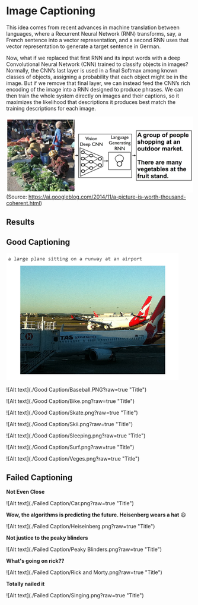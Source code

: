 Image Captioning 
=====================

This idea comes from recent advances in machine translation between languages, where a Recurrent Neural Network (RNN) transforms, say, a French sentence into a vector representation, and a second RNN uses that vector representation to generate a target sentence in German.

Now, what if we replaced that first RNN and its input words with a deep Convolutional Neural Network (CNN) trained to classify objects in images? Normally, the CNN’s last layer is used in a final Softmax among known classes of objects, assigning a probability that each object might be in the image. But if we remove that final layer, we can instead feed the CNN’s rich encoding of the image into a RNN designed to produce phrases. We can then train the whole system directly on images and their captions, so it maximizes the likelihood that descriptions it produces best match the training descriptions for each image.

![Alt text](./Description.png?raw=true "Title")
(Source: https://ai.googleblog.com/2014/11/a-picture-is-worth-thousand-coherent.html)

Results
------------

Good Captioning
-----------------------

![](Good%20Caption/Airplane.PNG?raw=true "Title")

![Alt text](./Good Caption/Baseball.PNG?raw=true "Title")

![Alt text](./Good Caption/Bike.png?raw=true "Title")

![Alt text](./Good Caption/Skate.png?raw=true "Title")

![Alt text](./Good Caption/Skii.png?raw=true "Title")

![Alt text](./Good Caption/Sleeping.png?raw=true "Title")

![Alt text](./Good Caption/Surf.png?raw=true "Title")

![Alt text](./Good Caption/Veges.png?raw=true "Title")

Failed Captioning
--------------------------
**Not Even Close** 

![Alt text](./Failed Caption/Car.png?raw=true "Title")

**Wow, the algorithms is predicting the future. Heisenberg wears a hat** :laughing:

![Alt text](./Failed Caption/Heiseinberg.png?raw=true "Title")

**Not justice to the peaky blinders**

![Alt text](./Failed Caption/Peaky Blinders.png?raw=true "Title")

**What's going on rick??**

![Alt text](./Failed Caption/Rick and Morty.png?raw=true "Title")

**Totally nailed it**

![Alt text](./Failed Caption/Singing.png?raw=true "Title")


